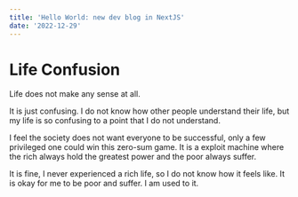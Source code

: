```yaml
---
title: 'Hello World: new dev blog in NextJS'
date: '2022-12-29'
---
```

# Life Confusion
Life does not make any sense at all. 

It is just confusing. I do not know how 
other people understand their life, but my life is so confusing to a point that 
I do not understand.

I feel the society does not want everyone to be successful, only a few privileged one could win this zero-sum game. It is a exploit machine where the rich always 
hold the greatest power and the poor always suffer.

It is fine, I never experienced a rich life, so I do not know how it feels like. It is okay for me to be poor and suffer. I am used to it.
